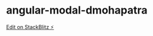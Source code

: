 # angular-modal-dmohapatra

[Edit on StackBlitz ⚡️](https://stackblitz.com/edit/angular-modal-dmohapatra)